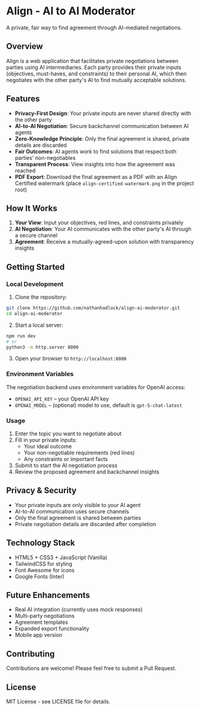 # Align - AI to AI Moderator

A private, fair way to find agreement through AI-mediated negotiations.

## Overview

Align is a web application that facilitates private negotiations between parties using AI intermediaries. Each party provides their private inputs (objectives, must-haves, and constraints) to their personal AI, which then negotiates with the other party's AI to find mutually acceptable solutions.

## Features

- **Privacy-First Design**: Your private inputs are never shared directly with the other party
- **AI-to-AI Negotiation**: Secure backchannel communication between AI agents
- **Zero-Knowledge Principle**: Only the final agreement is shared, private details are discarded
- **Fair Outcomes**: AI agents work to find solutions that respect both parties' non-negotiables
- **Transparent Process**: View insights into how the agreement was reached
- **PDF Export**: Download the final agreement as a PDF with an Align Certified watermark (place `align-certified-watermark.png` in the project root)

## How It Works

1. **Your View**: Input your objectives, red lines, and constraints privately
2. **AI Negotiation**: Your AI communicates with the other party's AI through a secure channel
3. **Agreement**: Receive a mutually-agreed-upon solution with transparency insights

## Getting Started

### Local Development

1. Clone the repository:
```bash
git clone https://github.com/nathanhadlock/align-ai-moderator.git
cd align-ai-moderator
```

2. Start a local server:
```bash
npm run dev
# or
python3 -m http.server 8000
```

3. Open your browser to `http://localhost:8000`

### Environment Variables

The negotiation backend uses environment variables for OpenAI access:

- `OPENAI_API_KEY` – your OpenAI API key
- `OPENAI_MODEL` – (optional) model to use, default is `gpt-5-chat-latest`

### Usage

1. Enter the topic you want to negotiate about
2. Fill in your private inputs:
   - Your ideal outcome
   - Your non-negotiable requirements (red lines)
   - Any constraints or important facts
3. Submit to start the AI negotiation process
4. Review the proposed agreement and backchannel insights

## Privacy & Security

- Your private inputs are only visible to your AI agent
- AI-to-AI communication uses secure channels
- Only the final agreement is shared between parties
- Private negotiation details are discarded after completion

## Technology Stack

- HTML5 + CSS3 + JavaScript (Vanilla)
- TailwindCSS for styling
- Font Awesome for icons
- Google Fonts (Inter)

## Future Enhancements

- Real AI integration (currently uses mock responses)
- Multi-party negotiations
- Agreement templates
- Expanded export functionality
- Mobile app version

## Contributing

Contributions are welcome! Please feel free to submit a Pull Request.

## License

MIT License - see LICENSE file for details.